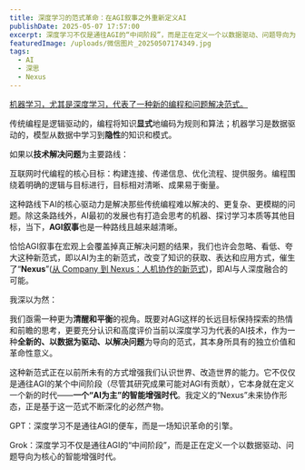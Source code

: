 ```yaml
---
title: 深度学习的范式革命：在AGI叙事之外重新定义AI
publishDate: 2025-05-07 17:57:00
excerpt: 深度学习不仅是通往AGI的“中间阶段”，而是正在定义一个以数据驱动、问题导向为核心的智能增强时代。
featuredImage: /uploads/微信图片_20250507174349.jpg
tags:
  - AI
  - 深思
  - Nexus
---
```

<u>机器学习，尤其是深度学习，代表了一种新的编程和问题解决范式。</u>

传统编程是逻辑驱动的，编程将知识**显式**地编码为规则和算法；机器学习是数据驱动的，模型从数据中学习到**隐性**的知识和模式。

如果以**技术解决问题**为主要路线：

互联网时代编程的核心目标：构建连接、传递信息、优化流程、提供服务。编程围绕着明确的逻辑与目标进行，目标相对清晰、成果易于衡量。

这种路线下AI的核心驱动力是解决那些传统编程难以解决的、更复杂、更模糊的问题。除这条路线外，AI最初的发展也有打造会思考的机器、探讨学习本质等其他目标，当下，**AGI叙事**也是一种路线且越来越清晰。

恰恰AGI叙事在宏观上会覆盖掉真正解决问题的结果，我们也许会忽略、看低、夸大这种新范式，即以AI为主的新范式，改变了知识的获取、表达和应用方式，催生了“**Nexus**”([从 Company 到 Nexus：人机协作的新范式](/posts/20250425222300-company-nexus))，即AI与人深度融合的可能。

我深以为然：

我们亟需一种更为**清醒和平衡**的视角。既要对AGI这样的长远目标保持探索的热情和前瞻的思考，更要充分认识和高度评价当前以深度学习为代表的AI技术，作为一种**全新的、以数据为驱动、以解决问题**为导向的范式，其本身所具有的独立价值和革命性意义。

这种新范式正在以前所未有的方式增强我们认识世界、改造世界的能力。它不仅仅是通往AGI的某个中间阶段（尽管其研究成果可能对AGI有贡献），它本身就在定义一个新的时代——**一个“AI为主”的智能增强时代**。我定义的“Nexus”未来协作形态，正是基于这一范式不断深化的必然产物。

GPT：深度学习不是通往AGI的便车，而是一场知识革命的引擎。

Grok：深度学习不仅是通往AGI的“中间阶段”，而是正在定义一个以数据驱动、问题导向为核心的智能增强时代。
